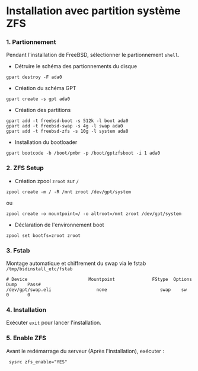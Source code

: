 Installation avec partition système ZFS
===

### 1. Partionnement
Pendant l'installation de FreeBSD, sélectionner le partionnement `shell`.

- Détruire le schéma des partionnements du disque
```shell
gpart destroy -F ada0
```

- Création du schéma GPT
```shell
gpart create -s gpt ada0
```

- Création des partitions
```shell
gpart add -t freebsd-boot -s 512k -l boot ada0
gpart add -t freebsd-swap -s 4g -l swap ada0
gpart add -t freebsd-zfs -s 10g -l system ada0
```

- Installation du bootloader
```shell
gpart bootcode -b /boot/pmbr -p /boot/gptzfsboot -i 1 ada0
```

### 2. ZFS Setup
- Création zpool `zroot` sur `/`
```shell
zpool create -m / -R /mnt zroot /dev/gpt/system
```
ou
```shell
zpool create -o mountpoint=/ -o altroot=/mnt zroot /dev/gpt/system
```

- Déclaration de l'environnement boot
```shell
zpool set bootfs=zroot zroot
```

### 3. Fstab
Montage automatique et chiffrement du swap via le fstab `/tmp/bsdinstall_etc/fstab`
```shell
# Device                       Mountpoint              FStype  Options         Dump    Pass#
/dev/gpt/swap.eli                 none                    swap    sw              0       0
```

### 4. Installation
Exécuter `exit` pour lancer l'installation.

### 5. Enable ZFS
Avant le redémarrage du serveur (Après l'installation), exécuter :
```shell
 sysrc zfs_enable="YES"
```